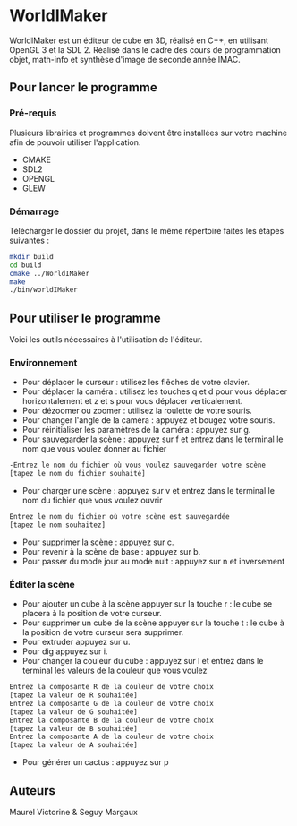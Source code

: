 # WorldIMaker

WorldIMaker est un éditeur de cube en 3D, réalisé en C++, en utilisant OpenGL 3 et la SDL 2. Réalisé dans le cadre des cours de programmation objet, math-info et synthèse d'image de seconde année IMAC.

## Pour lancer le programme

### Pré-requis 

Plusieurs librairies et programmes doivent être installées sur votre machine afin de pouvoir utiliser l'application. 

- CMAKE
- SDL2
- OPENGL 
- GLEW 

### Démarrage 

Télécharger le dossier du projet, dans le même répertoire faites les étapes suivantes : 

```bash
mkdir build
cd build
cmake ../WorldIMaker
make
./bin/worldIMaker
```
## Pour utiliser le programme

Voici les outils nécessaires à l'utilisation de l'éditeur.

### Environnement 

- Pour déplacer le curseur : utilisez les flêches de votre clavier. 
- Pour déplacer la caméra : utilisez les touches q et d pour vous déplacer horizontalement et z et s pour vous déplacer verticalement.  
- Pour dézoomer ou zoomer : utilisez la roulette de votre souris. 
- Pour changer l'angle de la caméra : appuyez et bougez votre souris. 
- Pour réinitialiser les paramètres de la caméra : appuyez sur g. 
- Pour sauvegarder la scène : appuyez sur f et entrez dans le terminal le nom que vous voulez donner au fichier
```bash
-Entrez le nom du fichier où vous voulez sauvegarder votre scène
[tapez le nom du fichier souhaité]
``` 
- Pour charger une scène : appuyez sur v et entrez dans le terminal le nom du fichier que vous voulez ouvrir
```bash
Entrez le nom du fichier où votre scène est sauvegardée
[tapez le nom souhaitez]
``` 
- Pour supprimer la scène : appuyez sur c. 
- Pour revenir à la scène de base : appuyez sur b. 
- Pour passer du mode jour au mode nuit : appuyez sur n et inversement

### Éditer la scène

- Pour ajouter un cube à la scène appuyer sur la touche r : le cube se placera à la position de votre curseur. 
- Pour supprimer un cube de la scène appuyer sur la touche t : le cube à la position de votre curseur sera supprimer. 
- Pour extruder appuyez sur u. 
- Pour dig appuyez sur i. 
- Pour changer la couleur du cube : appuyez sur l et entrez dans le terminal les valeurs de la couleur que vous voulez
```bash
Entrez la composante R de la couleur de votre choix
[tapez la valeur de R souhaitée]
Entrez la composante G de la couleur de votre choix
[tapez la valeur de G souhaitée]
Entrez la composante B de la couleur de votre choix
[tapez la valeur de B souhaitée]
Entrez la composante A de la couleur de votre choix
[tapez la valeur de A souhaitée]
```
- Pour générer un cactus : appuyez sur p

## Auteurs 
Maurel Victorine & Seguy Margaux